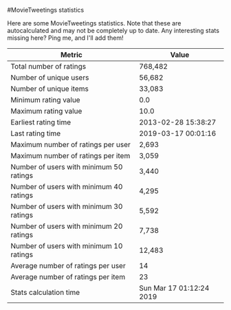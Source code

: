 #MovieTweetings statistics

Here are some MovieTweetings statistics. Note that these are autocalculated and may not be completely up to date. Any interesting stats missing here? Ping me, and I'll add them!

Metric | Value
--- | ---
Total number of ratings                 | 768,482
Number of unique users                  | 56,682
Number of unique items                  | 33,083
Minimum rating value                    | 0.0
Maximum rating value                    | 10.0
Earliest rating time                    | 2013-02-28 15:38:27
Last rating time                        | 2019-03-17 00:01:16
Maximum number of ratings per user      | 2,693
Maximum number of ratings per item      | 3,059
Number of users with minimum 50 ratings | 3,440
Number of users with minimum 40 ratings | 4,295
Number of users with minimum 30 ratings | 5,592
Number of users with minimum 20 ratings | 7,738
Number of users with minimum 10 ratings | 12,483
Average number of ratings per user      | 14
Average number of ratings per item      | 23
Stats calculation time                  | Sun Mar 17 01:12:24 2019

